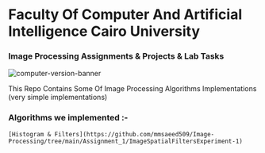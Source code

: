 # Faculty Of Computer And Artificial Intelligence Cairo University
### Image Processing Assignments & Projects & Lab Tasks

![computer-version-banner](https://user-images.githubusercontent.com/62524855/141000703-c6901fe1-9e6e-4f36-a78a-71d44de65691.jpg)


This Repo Contains Some Of Image Processing Algorithms Implementations (very simple implementations)

### Algorithms we implemented :-
`[Histogram & Filters](https://github.com/mmsaeed509/Image-Processing/tree/main/Assignment_1/ImageSpatialFiltersExperiment-1)`

